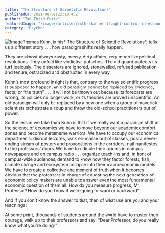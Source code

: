 ```yaml
---
title: "The Structure of Scientific Revolutions"
publishedOn: 2021-08-09T22:10:45Z
author: "The Third Force"
featuredImage: "/images/articles/ruth-skinner-thought-control-in-economics-600x600.jpg"
category: "Psycho"
---
```


![Image](/images/articles/ruth-skinner-thought-control-in-economics-600x600.jpg)Thomas Kuhn, in his* The Structure of Scientific Revolutions*, tells us a different story . . . how paradigm shifts really happen.

They are almost always nasty, messy, dirty affairs, very much like political revolutions. They unfold like vindictive putsches. The old guard protects its turf jealously. The dissenters are ignored, stonewalled, refused publication and tenure, ostracized and obstructed in every way.

Kuhn’s most profound insight is that, contrary to the way scientific progress is supposed to happen, an old paradigm cannot be replaced by evidence, facts, or “the truth” . . . it will not be thrown out because its forecasts are wrong, its policies no longer work, or its theories are proved unscientific. An old paradigm will only be replaced by a new one when a group of maverick scientists orchestrate a coup and throw the old-school practitioners out of power.

So the lesson we take from Kuhn is that if we really want a paradigm shift in the science of economics we have to move beyond our academic comfort zones and become metameme warriors. We have to occupy our economics departments: disrupt lectures, walk en-masse out of classes, post a never-ending stream of posters and provocations in the corridors, nail manifestos to the professors’ doors. We have to ridicule their axioms in campus newspapers and on campus radio . . . organize teach-ins and, in front of campus-wide audiences, demand to know how they factor forests, fish, climate change and ecosystem collapse into their macroeconomic models. We have to create a collective aha moment of truth when it becomes obvious that the professors in charge of educating the next generation of economic policy makers are unable to answer even the most fundamental economic question of them all: How do you measure progress, Mr. Professor? How do you know if we’re going forward or backward?

And if you don’t know the answer to that, then of what use are you and your teachings?

At some point, thousands of students around the world have to muster their courage, walk up to their professors and say: “Dear Professor, do you really know what you’re doing?"

‍
